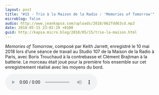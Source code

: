 ```yaml
---
layout: post
title: "#15 - Trio à la Maison de la Radio : 'Memories of Tomorrow'"
microblog: false
audio: http://www.jeankapsa.com/uploads/2018/862fdd63cd.mp3
date: 2018-05-15 23:02:29 +0100
guid: http://kapsa.micro.blog/2018/05/15/trio-la-maison.html
---
```

_Memories of Tomorrow_, composé par Keith Jarrett, enregistré le 10 mai 2018 lors d’une séance de travail au Studio 107 de la Maison de la Radio à Paris, avec Boris Trouchaud à la contrebasse et Clément Brajtman à la batterie. Le morceau était joué pour la première fois ensemble sur cet enregistrement réalisé avec les moyens du bord.

<audio controls="controls" src="http://www.jeankapsa.com/uploads/2018/862fdd63cd.mp3" />
